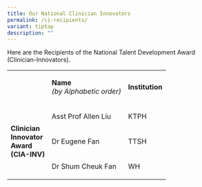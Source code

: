 ```yaml
---
title: Our National Clinician Innovators
permalink: /ci-recipients/
variant: tiptap
description: ""
---
```

<p>Here are the Recipients of the National Talent Development Award (Clinician-Innovators).</p>
<p></p>
<table style="minWidth: 75px">
<colgroup>
<col>
<col>
<col>
</colgroup>
<tbody>
<tr>
<td rowspan="1" colspan="1">
<p>&nbsp;</p>
</td>
<td rowspan="1" colspan="1">
<p><strong>Name</strong>
<br><em>(by Alphabetic order)</em>
</p>
</td>
<td rowspan="1" colspan="1">
<p><strong>Institution</strong>
</p>
</td>
</tr>
<tr>
<td rowspan="3" colspan="1">
<p><strong>Clinician</strong>
<br><strong>Innovator</strong>
<br><strong>Award</strong>
<br><strong>(CIA-INV)</strong>
</p>
</td>
<td rowspan="1" colspan="1">
<p>Asst Prof Allen Liu</p>
</td>
<td rowspan="1" colspan="1">
<p>KTPH</p>
</td>
</tr>
<tr>
<td rowspan="1" colspan="1">
<p>Dr Eugene Fan</p>
</td>
<td rowspan="1" colspan="1">
<p>TTSH</p>
</td>
</tr>
<tr>
<td rowspan="1" colspan="1">
<p>Dr Shum Cheuk Fan</p>
<p></p>
</td>
<td rowspan="1" colspan="1">
<p>WH</p>
<p></p>
</td>
</tr>
</tbody>
</table>
<p></p>